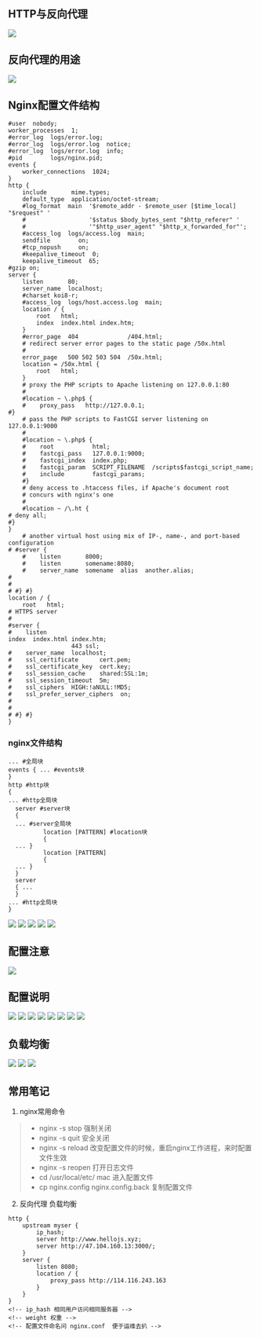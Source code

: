 ##  HTTP与反向代理
<img src="./10.png">

## 反向代理的用途
<img src="./11.png">

## Nginx配置文件结构
```
#user  nobody;
worker_processes  1;
#error_log  logs/error.log;
#error_log  logs/error.log  notice;
#error_log  logs/error.log  info;
#pid        logs/nginx.pid;
events {
    worker_connections  1024;
}
http {
    include       mime.types;
    default_type  application/octet-stream;
    #log_format  main  '$remote_addr - $remote_user [$time_local] "$request" '
    #                  '$status $body_bytes_sent "$http_referer" '
    #                  '"$http_user_agent" "$http_x_forwarded_for"';
    #access_log  logs/access.log  main;
    sendfile        on;
    #tcp_nopush     on;
    #keepalive_timeout  0;
    keepalive_timeout  65;
#gzip on;
server {
    listen       80;
    server_name  localhost;
    #charset koi8-r;
    #access_log  logs/host.access.log  main;
    location / {
        root   html;
        index  index.html index.htm;
    }
    #error_page  404              /404.html;
    # redirect server error pages to the static page /50x.html
    #
    error_page   500 502 503 504  /50x.html;
    location = /50x.html {
        root   html;
    }
    # proxy the PHP scripts to Apache listening on 127.0.0.1:80
    #
    #location ~ \.php$ {
    #    proxy_pass   http://127.0.0.1;
#}
    # pass the PHP scripts to FastCGI server listening on 127.0.0.1:9000
    #
    #location ~ \.php$ {
    #    root           html;
    #    fastcgi_pass   127.0.0.1:9000;
    #    fastcgi_index  index.php;
    #    fastcgi_param  SCRIPT_FILENAME  /scripts$fastcgi_script_name;
    #    include        fastcgi_params;
    #}
    # deny access to .htaccess files, if Apache's document root
    # concurs with nginx's one
    #
    #location ~ /\.ht {
# deny all;
#}
}
    # another virtual host using mix of IP-, name-, and port-based
configuration
# #server {
    #    listen       8000;
    #    listen       somename:8080;
    #    server_name  somename  alias  another.alias;
#
#
# #} #}
location / {
    root   html;
# HTTPS server
#
#server {
#    listen
index  index.html index.htm;
                  443 ssl;
#    server_name  localhost;
#    ssl_certificate      cert.pem;
#    ssl_certificate_key  cert.key;
#    ssl_session_cache    shared:SSL:1m;
#    ssl_session_timeout  5m;
#    ssl_ciphers  HIGH:!aNULL:!MD5;
#    ssl_prefer_server_ciphers  on;
#
#
# #} #}
}
```
### nginx文件结构
```
... #全局块
events { ... #events块
}
http #http块
{
... #http全局块
  server #server块
  {
  ... #server全局块
          location [PATTERN] #location块
          {
  ... }
          location [PATTERN]
          {
  ... }
  }
  server
  { ...
  }
... #http全局块
}
```
<img src="./12.png">
<img src="./13.png">
<img src="./13.png">
<img src="./14.png">
<img src="./15.png">

## 配置注意
<img src="./16.png">

## 配置说明
<img src="./17.png">
<img src="./18.png">
<img src="./19.png">
<img src="./20.png">
<img src="./21.png">
<img src="./22.png">
<img src="./23.png">
<img src="./24.png">

## 负载均衡
<img src="./25.png">
<img src="./26.png">
<img src="./27.png">

## 常用笔记
1. nginx常用命令
>+ nginx -s stop 强制关闭 
>+ nginx -s quit 安全关闭 
>+ nginx -s reload 改变配置文件的时候，重启nginx工作进程，来时配置文件生效 
>+ nginx -s reopen 打开日志文件
>+ cd /usr/local/etc/  mac 进入配置文件 
>+ cp nginx.config nginx.config.back  复制配置文件

2. 反向代理 负载均衡
```
http {
    upstream myser {
        ip_hash;
        server http://www.hellojs.xyz;
        server http://47.104.160.13:3000/;
    }
    server {
        listen 8080;
        location / {
            proxy_pass http://114.116.243.163
        }
    }
}
<!-- ip_hash 相同用户访问相同服务器 -->
<!-- weight 权重 -->
<!-- 配置文件命名问 nginx.conf  便于运维去扒 -->
```
